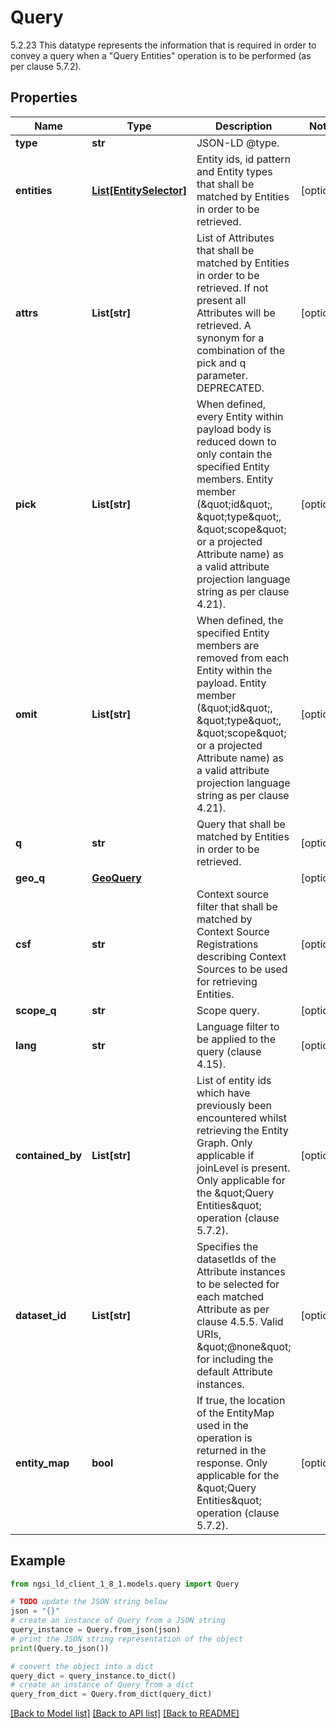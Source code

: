 # Query

5.2.23 This datatype represents the information that is required in order to convey a query when a \"Query Entities\" operation is to be performed (as per clause 5.7.2). 

## Properties

Name | Type | Description | Notes
------------ | ------------- | ------------- | -------------
**type** | **str** | JSON-LD @type.  | 
**entities** | [**List[EntitySelector]**](EntitySelector.md) | Entity ids, id pattern and Entity types that shall be matched by Entities in order to be retrieved.  | [optional] 
**attrs** | **List[str]** | List of Attributes that shall be matched by Entities in order to be retrieved. If not present all Attributes will be retrieved. A synonym for a combination of the pick and q parameter. DEPRECATED.  | [optional] 
**pick** | **List[str]** | When defined, every Entity within payload body is reduced down to only contain  the specified Entity members. Entity member (\&quot;id\&quot;, \&quot;type\&quot;, \&quot;scope\&quot; or a projected Attribute name) as a valid  attribute projection language string as per clause 4.21).  | [optional] 
**omit** | **List[str]** | When defined, the specified Entity members are removed from each Entity within  the payload. Entity member (\&quot;id\&quot;, \&quot;type\&quot;, \&quot;scope\&quot; or a projected Attribute name)  as a valid attribute projection language string as per clause 4.21).  | [optional] 
**q** | **str** | Query that shall be matched by Entities in order to be retrieved.  | [optional] 
**geo_q** | [**GeoQuery**](GeoQuery.md) |  | [optional] 
**csf** | **str** | Context source filter that shall be matched by Context Source Registrations describing Context Sources to be used for retrieving Entities.  | [optional] 
**scope_q** | **str** | Scope query. | [optional] 
**lang** | **str** | Language filter to be applied to the query (clause 4.15). | [optional] 
**contained_by** | **List[str]** | List of entity ids which have previously been encountered whilst retrieving the Entity Graph.  Only applicable if joinLevel is present.  Only applicable for the \&quot;Query Entities\&quot; operation (clause 5.7.2).  | [optional] 
**dataset_id** | **List[str]** | Specifies the datasetIds of the Attribute instances to be selected for each  matched Attribute as per clause 4.5.5. Valid URIs, \&quot;@none\&quot; for including the  default Attribute instances.  | [optional] 
**entity_map** | **bool** | If true, the location of the EntityMap used in the operation is returned in the response.  Only applicable for the \&quot;Query Entities\&quot; operation (clause 5.7.2).  | [optional] 

## Example

```python
from ngsi_ld_client_1_8_1.models.query import Query

# TODO update the JSON string below
json = "{}"
# create an instance of Query from a JSON string
query_instance = Query.from_json(json)
# print the JSON string representation of the object
print(Query.to_json())

# convert the object into a dict
query_dict = query_instance.to_dict()
# create an instance of Query from a dict
query_from_dict = Query.from_dict(query_dict)
```
[[Back to Model list]](../README.md#documentation-for-models) [[Back to API list]](../README.md#documentation-for-api-endpoints) [[Back to README]](../README.md)


